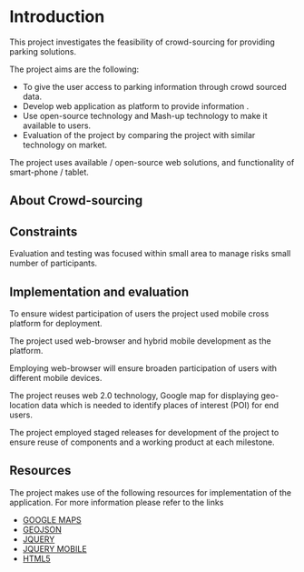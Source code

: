 # Introduction



This project investigates the feasibility of crowd-sourcing for providing parking solutions.

The project aims are the following:

* To give the user access to parking information through crowd sourced data.
* Develop web application as platform to provide information .
* Use open-source technology and Mash-up technology to make it available to users.
* Evaluation of the project by comparing the project with similar technology on market.


The project uses available / open-source web solutions, and functionality of smart-phone / tablet.  



## About Crowd-sourcing





## Constraints 

Evaluation and testing was focused within small area to manage risks  small number of participants.




## Implementation and evaluation
To ensure widest participation of users the project used mobile cross platform for deployment.

The project used web-browser and hybrid mobile development as the platform. 

Employing web-browser will ensure broaden participation of users with different mobile devices. 

The project reuses web 2.0 technology, Google map for displaying geo-location data which is needed to identify places of interest (POI) for end users. 

The project employed staged releases for development of the project to ensure reuse of components and a working product at each milestone.  




## Resources

The project makes use of the following resources for implementation of the application. For more information please refer to the links 

* [GOOGLE MAPS](https://developers.google.com/maps/) 
* [GEOJSON](http://geojson.org/)
* [JQUERY](http://jquery.com/)
* [JQUERY MOBILE](https://jquerymobile.com/)
* [HTML5 ](https://html.spec.whatwg.org/multipage/)


